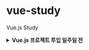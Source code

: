 # vue-study

Vue.js Study

<details>

<summary><b>Vue.js 프로젝트 투입 일주일 전</b></summary>

> - [x] Ch 01. Vue.js는 무엇인가?

> - [x] Ch 02. 개발환경 구성 (vs code, node, npm)

> - [x] [Ch 03. Vue CLI로 Vue 프로젝트 생성하기](https://github.com/ding-co/vue-study/tree/main/ch03)

> - [x] [Ch 04. Vue Router 설정](https://github.com/ding-co/vue-study/tree/main/ch04)

> - [x] [Ch 05. 컴포넌트 Basic](https://github.com/ding-co/vue-study/tree/main/ch05)

> - [x] Ch 06. Mock 서버 준비하기

> - [x] Ch 07. 서버 데이터 바인딩 실습

> - [x] [Ch 08. 컴포넌트 심화 학습](https://github.com/ding-co/vue-study/tree/main/ch08)

> - [x] [Ch 09. Reusability & Composition](https://github.com/ding-co/vue-study/tree/main/ch09)

> - [x] [Ch 10. Proxy 사용하기](https://github.com/ding-co/vue-study/tree/main/ch10)

> - [ ] Ch 11. Vuex (v4.x)

> - [ ] Ch 12. 프로젝트 배포하기

> - [ ] Ch 13. 미니프로젝트: 로그인 처리

> - [ ] Ch 14. 미니프로젝트: 제품 판매 웹앱 구현

</details>
